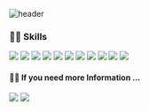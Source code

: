 ![header](https://capsule-render.vercel.app/api?type=waving&&color=auto&height=200&section=header&text=print("Hello&#160;world!")&fontSize=65)

### 💪🏻 Skills
<img src="https://icongr.am/devicon/python-original.svg?size=32&color=currentColor"/> <img src="https://icongr.am/devicon/javascript-original.svg?size=32&color=currentColor"/> <img src="https://icongr.am/devicon/react-original.svg?size=32&color=currentColor"/> <img src="https://icongr.am/devicon/html5-original.svg?size=32&color=ff6f00"/> <img src="https://icongr.am/devicon/css3-original.svg?size=32&color=ff6f00"/> <img src="https://icongr.am/simple/firebase.svg?size=32&color=ff6f00&colored=false"/> <img src="https://icongr.am/simple/flask.svg?size=32&color=000000&colored=false"/> <img src="https://icongr.am/devicon/mysql-original.svg?size=32&color=ff6f00"/> <img src="https://icongr.am/devicon/git-original.svg?size=32&color=currentColor"/> <img src="https://icongr.am/simple/qgis.svg?size=32&color=59831b&colored=false"/> <img src="https://icongr.am/simple/tableau.svg?size=32&color=050505&colored=false"/>


#### ✍🏻 If you need more Information ...

<a href="mailto:seungwoonlee90@gmail.com"><img src="https://icongr.am/simple/gmail.svg?size=32&color=d60000&colored=false"/></a>
<a href="https://veil-jonquil-16f.notion.site/ethanlogue-74857314286d45dd92c7a7fc41b98549" target="_blank"> <img src="https://icongr.am/simple/notion.svg?size=32&color=050505&colored=false"/> </a>
